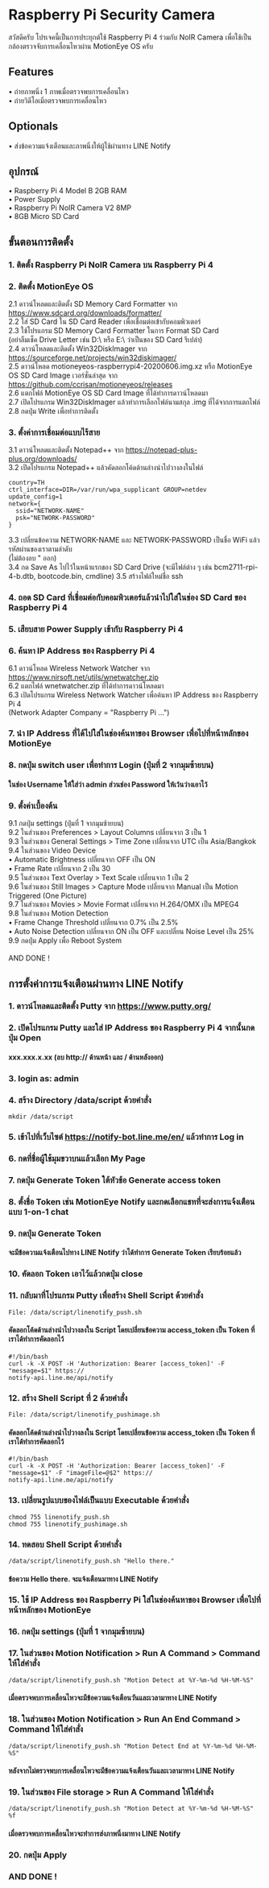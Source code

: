 # Raspberry Pi Security Camera
สวัสดีครับ โปรเจคนี้เป็นการประยุกต์ใช้ Raspberry Pi 4 ร่วมกับ NoIR Camera เพื่อใช้เป็นกล้องตรวจจับการเคลื่อนไหวผ่าน MotionEye OS ครับ
## Features
• ถ่ายภาพนิ่ง 1 ภาพเมื่อตรวจพบการเคลื่อนไหว   
• ถ่ายวิดีโอเมิ่อตรวจพบการเคลื่อนไหว  
## Optionals
• ส่งข้อความแจ้งเตือนและภาพนิ่งให้ผู้ใช้ผ่านทาง LINE Notify
## อุปกรณ์
• Raspberry Pi 4 Model B 2GB RAM  
• Power Supply  
• Raspberry Pi NoIR Camera V2 8MP  
• 8GB Micro SD Card  
## ขั้นตอนการติดตั้ง
### 1. ติดตั้ง Raspberry Pi NoIR Camera บน Raspberry Pi 4
### 2. ติดตั้ง MotionEye OS
2.1 ดาวน์โหลดและติดตั้ง SD Memory Card Formatter จาก https://www.sdcard.org/downloads/formatter/  
2.2 ใส่ SD Card ใน SD Card Reader เพื่อเชื่อมต่อเข้ากับคอมพิวเตอร์  
2.3 ใช้โปรแกรม SD Memory Card Formatter ในการ Format SD Card  
(อย่าลืมเช็ค Drive Letter เช่น D:\ หรือ E:\ ว่าเป็นของ SD Card รึเปล่า)  
2.4 ดาวน์โหลดและติดตั้ง Win32DiskImager จาก https://sourceforge.net/projects/win32diskimager/  
2.5 ดาวน์โหลด motioneyeos-raspberrypi4-20200606.img.xz หรือ MotionEye OS SD Card Image เวอร์ชั่นล่าสุด จาก https://github.com/ccrisan/motioneyeos/releases  
2.6 แตกไฟล์ MotionEye OS SD Card Image ที่ได้ทำการดาวน์โหลดมา  
2.7 เปิดโปรแกรม Win32DiskImager แล้วทำการเลือกไฟล์นามสกุล .img ที่ได้จากการแตกไฟล์  
2.8 กดปุ่ม Write เพื่อทำการติดตั้ง
### 3. ตั้งค่าการเชื่อมต่อแบบไร้สาย
3.1 ดาวน์โหลดและติดตั้ง Notepad++ จาก https://notepad-plus-plus.org/downloads/  
3.2 เปิดโปรแกรม Notepad++ แล้วคัดลอกโค้ดด้านล่างนำไปวางลงในไฟล์
```
country=TH  
ctrl_interface=DIR=/var/run/wpa_supplicant GROUP=netdev  
update_config=1  
network={  
  ssid="NETWORK-NAME"  
  psk="NETWORK-PASSWORD"  
}
```  
3.3 เปลี่ยนข้อความ NETWORK-NAME และ NETWORK-PASSWORD เป็นชื่อ WiFi แล้วรหัสผ่านของเราตามลำดับ  
(ไม่ต้องลบ " ออก)  
3.4 กด Save As ไปไว้ในหน้าแรกของ SD Card Drive (จะมีไฟล์ต่าง ๆ เช่น bcm2711-rpi-4-b.dtb, bootcode.bin, cmdline)
3.5 สร้างไฟล์ใหม่ชื่อ ssh 
### 4. ถอด SD Card ที่เชื่อมต่อกับคอมพิวเตอร์แล้วนำไปใส่ในช่อง SD Card ของ Raspberry Pi 4
### 5. เสียบสาย Power Supply เข้ากับ Raspberry Pi 4
### 6. ค้นหา IP Address ของ Raspberry Pi 4
6.1 ดาวน์โหลด Wireless Network Watcher จาก https://www.nirsoft.net/utils/wnetwatcher.zip  
6.2 แตกไฟล์ wnetwatcher.zip ที่ได้ทำการดาวน์โหลดมา  
6.3 เปิดโปรแกรม Wireless Network Watcher เพื่อค้นหา IP Address ของ Raspberry Pi 4  
(Network Adapter Company = "Raspberry Pi ...")
### 7. นำ IP Address ที่ได้ไปใส่ในช่องค้นหาของ Browser เพื่อไปที่หน้าหลักของ MotionEye
### 8. กดปุ่ม switch user เพื่อทำการ Login (ปุ่มที่ 2 จากมุมซ้ายบน)
#### ในช่อง Username ให้ใส่ว่า admin ส่วนช่อง Password ให้เว้นว่างเอาไว้
### 9. ตั้งค่าเบื้องต้น
9.1 กดปุ่ม settings (ปุ่มที่ 1 จากมุมซ้ายบน)  
9.2 ในส่วนของ Preferences > Layout Columns เปลี่ยนจาก 3 เป็น 1  
9.3 ในส่วนของ General Settings > Time Zone เปลี่ยนจาก UTC เป็น Asia/Bangkok  
9.4 ในส่วนของ Video Device  
• Automatic Brightness เปลี่ยนจาก OFF เป็น ON  
• Frame Rate เปลี่ยนจาก 2 เป็น 30  
9.5 ในส่วนของ Text Overlay > Text Scale เปลี่ยนจาก 1 เป็น 2  
9.6 ในส่วนของ Still Images > Capture Mode เปลี่ยนจาก Manual เป็น Motion Triggered (One Picture)  
9.7 ในส่วนของ Movies > Movie Format เปลี่ยนจาก H.264/OMX เป็น MPEG4  
9.8 ในส่วนของ Motion Detection  
• Frame Change Threshold เปลี่ยนจาก 0.7% เป็น 2.5%  
• Auto Noise Detection เปลี่ยนจาก ON เป็น OFF และเปลี่ยน Noise Level เป็น 25%  
9.9 กดปุ่ม Apply เพื่อ Reboot System</br></br>
AND DONE !
## การตั้งค่าการแจ้งเตือนผ่านทาง LINE Notify
### 1. ดาวน์โหลดและติดตั้ง Putty จาก https://www.putty.org/
### 2. เปิดโปรแกรม Putty และใส่ IP Address ของ Raspberry Pi 4 จากนั้นกดปุ่ม Open
#### xxx.xxx.x.xx (ลบ http:// ด้านหน้า และ / ด้านหลังออก)
### 3. login as: admin
### 4. สร้าง Directory /data/script ด้วยคำสั่ง
```
mkdir /data/script
```
### 5. เข้าไปที่เว็บไซต์ https://notify-bot.line.me/en/ แล้วทำการ Log in
### 6. กดที่ชื่อผู้ใช้มุมขวาบนแล้วเลือก My Page
### 7. กดปุ่ม Generate Token ใต้หัวข้อ Generate access token
### 8. ตั้งชื่อ Token เช่น MotionEye Notify และกดเลือกแชทที่จะส่งการแจ้งเตือนแบบ 1-on-1 chat
### 9. กดปุ่ม Generate Token
#### จะมีข้อความแจ้งเตือนไปทาง LINE Notify ว่าได้ทำการ Generate Token เรียบร้อยแล้ว
### 10. คัดลอก Token เอาไว้แล้วกดปุ่ม close
### 11. กลับมาที่โปรแกรม Putty เพื่อสร้าง Shell Script ด้วยคำสั่ง
```
File: /data/script/linenotify_push.sh
```
#### คัดลอกโค้ดด้านล่างนำไปวางลงใน Script โดยเปลี่ยนข้อความ access_token เป็น Token ที่เราได้ทำการคัดลอกไว้
```
#!/bin/bash
curl -k -X POST -H 'Authorization: Bearer [access_token]' -F "message=$1" https://
notify-api.line.me/api/notify
```
### 12. สร้าง Shell Script ที่ 2 ด้วยคำสั่ง
```
File: /data/script/linenotify_pushimage.sh
```
#### คัดลอกโค้ดด้านล่างนำไปวางลงใน Script โดยเปลี่ยนข้อความ access_token เป็น Token ที่เราได้ทำการคัดลอกไว้
```
#!/bin/bash
curl -k -X POST -H 'Authorization: Bearer [access_token]' -F "message=$1" -F "imageFile=@$2" https://
notify-api.line.me/api/notify
```
### 13. เปลี่ยนรูปแบบของไฟล์เป็นแบบ Executable ด้วยคำสั่ง
```
chmod 755 linenotify_push.sh
chmod 755 linenotify_pushimage.sh
```
### 14. ทดสอบ Shell Script ด้วยคำสั่ง
```
/data/script/linenotify_push.sh "Hello there."
```
#### ข้อความ Hello there. จะแจ้งเตือนมาทาง LINE Notify
### 15. ใช้ IP Address ของ Raspberry Pi ใส่ในช่องค้นหาของ Browser เพื่อไปที่หน้าหลักของ MotionEye
### 16. กดปุ่ม settings (ปุ่มที่ 1 จากมุมซ้ายบน)
### 17. ในส่วนของ Motion Notification > Run A Command > Command ให้ใส่คำสั่ง
```
/data/script/linenotify_push.sh "Motion Detect at %Y-%m-%d %H-%M-%S"
```
#### เมื่อตรวจพบการเคลื่อนไหวจะมีข้อความแจ้งเตือนวันและเวลามาทาง LINE Notify
### 18. ในส่วนของ Motion Notification > Run An End Command > Command ให้ใส่คำสั่ง
```
/data/script/linenotify_push.sh "Motion Detect End at %Y-%m-%d %H-%M-%S"
```
#### หลังจากไม่ตรวจพบการเคลื่อนไหวจะมีข้อความแจ้งเตือนวันและเวลามาทาง LINE Notify
### 19. ในส่วนของ File storage > Run A Command ให้ใส่คำสั่ง
```
/data/script/linenotify_push.sh "Motion Detect at %Y-%m-%d %H-%M-%S" %f
```
#### เมื่อตรวจพบการเคลื่อนไหวจะทำการส่งภาพนิ่งมาทาง LINE Notify
### 20. กดปุ่ม Apply
### AND DONE !
